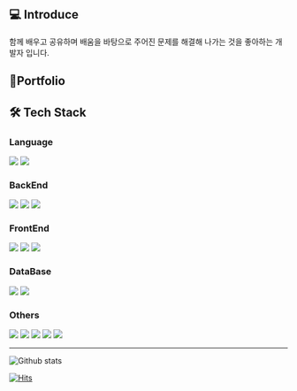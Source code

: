 ## 💻 Introduce

함께 배우고 공유하며 배움을 바탕으로 주어진 문제를 해결해 나가는 것을 좋아하는 개발자 입니다.

## 📙Portfolio

## 🛠 Tech Stack

### Language
<img src="https://img.shields.io/badge/JAVA-007396?style=for-the-badge&logo=java&logoColor=white"> <img src="https://img.shields.io/badge/javascript-F7DF1E?style=for-the-badge&logo=javascript&logoColor=black"> 

### BackEnd
<img src="https://img.shields.io/badge/Spring-6DB33F?style=for-the-badge&logo=Spring&logoColor=white"> <img src="https://img.shields.io/badge/springboot-6DB33F?style=for-the-badge&logo=springboot&logoColor=white"> 
<img src="https://img.shields.io/badge/-node.js-339933?style=for-the-badge&logo=node.js&logoColor=fff">


### FrontEnd
<img src="https://img.shields.io/badge/html-E34F26?style=for-the-badge&logo=html5&logoColor=white"> <img src="https://img.shields.io/badge/css-1572B6?style=for-the-badge&logo=css3&logoColor=white">
<img src="https://img.shields.io/badge/jquery-0769AD?style=for-the-badge&logo=jquery&logoColor=white"> 

### DataBase
<img src="https://img.shields.io/badge/mysql-4479A1?style=for-the-badge&logo=mysql&logoColor=white"> <img src="https://img.shields.io/badge/mariaDB-003545?style=for-the-badge&logo=mariaDB&logoColor=white"> 

### Others

<img src="https://img.shields.io/badge/github-181717?style=for-the-badge&logo=github&logoColor=white"> <img src="https://img.shields.io/badge/linux-FCC624?style=for-the-badge&logo=linux&logoColor=black"> <img src="https://img.shields.io/badge/apache tomcat-F8DC75?style=for-the-badge&logo=apachetomcat&logoColor=white"> <img src="https://img.shields.io/badge/gradle-02303A?style=for-the-badge&logo=gradle&logoColor=white"> <img src="https://img.shields.io/badge/jenkins-D24939?style=for-the-badge&logo=Jenkins&logoColor=white">


---


![Github stats](https://github-readme-stats.vercel.app/api?username=ch200203&show_icons=true&theme=default)

[![Hits](https://hits.seeyoufarm.com/api/count/incr/badge.svg?url=https%3A%2F%2Fgithub.com%2Fch200203%2Fhit-counter&count_bg=%233D5BC8&title_bg=%23555555&icon=&icon_color=%23E7E7E7&title=&edge_flat=true)](https://hits.seeyoufarm.com)
